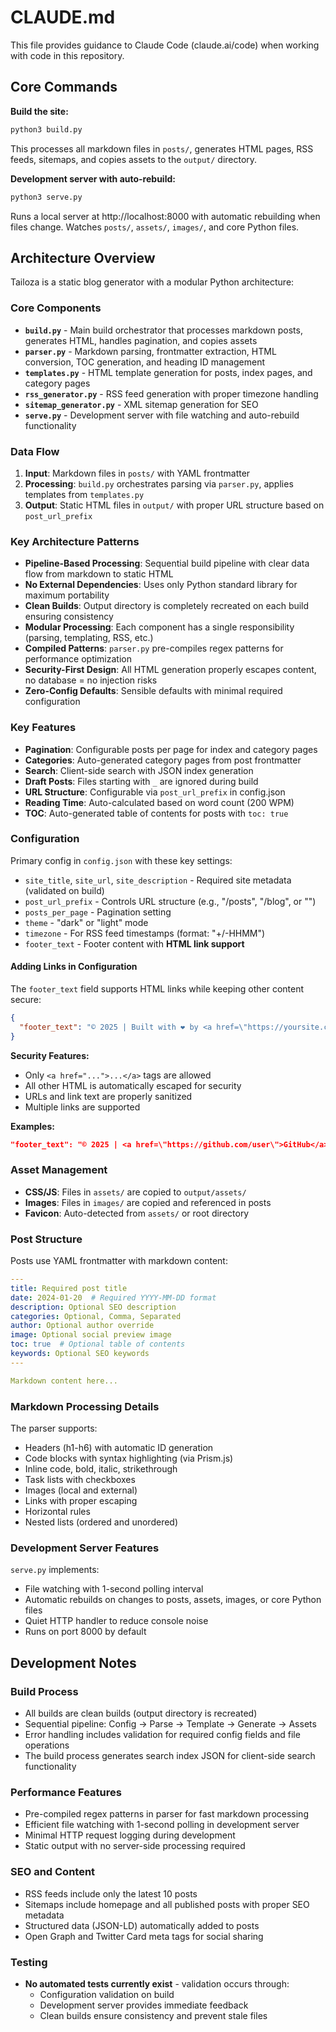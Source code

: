 # CLAUDE.md

This file provides guidance to Claude Code (claude.ai/code) when working with code in this repository.

## Core Commands

**Build the site:**
```bash
python3 build.py
```
This processes all markdown files in `posts/`, generates HTML pages, RSS feeds, sitemaps, and copies assets to the `output/` directory.

**Development server with auto-rebuild:**
```bash
python3 serve.py
```
Runs a local server at http://localhost:8000 with automatic rebuilding when files change. Watches `posts/`, `assets/`, `images/`, and core Python files.

## Architecture Overview

Tailoza is a static blog generator with a modular Python architecture:

### Core Components

- **`build.py`** - Main build orchestrator that processes markdown posts, generates HTML, handles pagination, and copies assets
- **`parser.py`** - Markdown parsing, frontmatter extraction, HTML conversion, TOC generation, and heading ID management
- **`templates.py`** - HTML template generation for posts, index pages, and category pages
- **`rss_generator.py`** - RSS feed generation with proper timezone handling
- **`sitemap_generator.py`** - XML sitemap generation for SEO
- **`serve.py`** - Development server with file watching and auto-rebuild functionality

### Data Flow

1. **Input**: Markdown files in `posts/` with YAML frontmatter
2. **Processing**: `build.py` orchestrates parsing via `parser.py`, applies templates from `templates.py`
3. **Output**: Static HTML files in `output/` with proper URL structure based on `post_url_prefix`

### Key Architecture Patterns

- **Pipeline-Based Processing**: Sequential build pipeline with clear data flow from markdown to static HTML
- **No External Dependencies**: Uses only Python standard library for maximum portability
- **Clean Builds**: Output directory is completely recreated on each build ensuring consistency
- **Modular Processing**: Each component has a single responsibility (parsing, templating, RSS, etc.)
- **Compiled Patterns**: `parser.py` pre-compiles regex patterns for performance optimization
- **Security-First Design**: All HTML generation properly escapes content, no database = no injection risks
- **Zero-Config Defaults**: Sensible defaults with minimal required configuration

### Key Features

- **Pagination**: Configurable posts per page for index and category pages
- **Categories**: Auto-generated category pages from post frontmatter
- **Search**: Client-side search with JSON index generation
- **Draft Posts**: Files starting with `_` are ignored during build
- **URL Structure**: Configurable via `post_url_prefix` in config.json
- **Reading Time**: Auto-calculated based on word count (200 WPM)
- **TOC**: Auto-generated table of contents for posts with `toc: true`

### Configuration

Primary config in `config.json` with these key settings:
- `site_title`, `site_url`, `site_description` - Required site metadata (validated on build)
- `post_url_prefix` - Controls URL structure (e.g., "/posts", "/blog", or "")
- `posts_per_page` - Pagination setting
- `theme` - "dark" or "light" mode
- `timezone` - For RSS feed timestamps (format: "+/-HHMM")
- `footer_text` - Footer content with **HTML link support**

#### Adding Links in Configuration

The `footer_text` field supports HTML links while keeping other content secure:

```json
{
  "footer_text": "© 2025 | Built with ❤️ by <a href=\"https://yoursite.com\">Your Name</a>"
}
```

**Security Features:**
- Only `<a href="...">...</a>` tags are allowed  
- All other HTML is automatically escaped for security
- URLs and link text are properly sanitized
- Multiple links are supported

**Examples:**
```json
"footer_text": "© 2025 | <a href=\"https://github.com/user\">GitHub</a> | <a href=\"mailto:hello@example.com\">Contact</a>"
```

### Asset Management

- **CSS/JS**: Files in `assets/` are copied to `output/assets/`
- **Images**: Files in `images/` are copied and referenced in posts
- **Favicon**: Auto-detected from `assets/` or root directory

### Post Structure

Posts use YAML frontmatter with markdown content:
```yaml
---
title: Required post title
date: 2024-01-20  # Required YYYY-MM-DD format
description: Optional SEO description
categories: Optional, Comma, Separated
author: Optional author override
image: Optional social preview image
toc: true  # Optional table of contents
keywords: Optional SEO keywords
---

Markdown content here...
```

### Markdown Processing Details

The parser supports:
- Headers (h1-h6) with automatic ID generation
- Code blocks with syntax highlighting (via Prism.js)
- Inline code, bold, italic, strikethrough
- Task lists with checkboxes
- Images (local and external)
- Links with proper escaping
- Horizontal rules
- Nested lists (ordered and unordered)

### Development Server Features

`serve.py` implements:
- File watching with 1-second polling interval
- Automatic rebuilds on changes to posts, assets, images, or core Python files
- Quiet HTTP handler to reduce console noise
- Runs on port 8000 by default

## Development Notes

### Build Process
- All builds are clean builds (output directory is recreated)
- Sequential pipeline: Config → Parse → Template → Generate → Assets
- Error handling includes validation for required config fields and file operations
- The build process generates search index JSON for client-side search functionality

### Performance Features
- Pre-compiled regex patterns in parser for fast markdown processing
- Efficient file watching with 1-second polling in development server
- Minimal HTTP request logging during development
- Static output with no server-side processing required

### SEO and Content
- RSS feeds include only the latest 10 posts
- Sitemaps include homepage and all published posts with proper SEO metadata
- Structured data (JSON-LD) automatically added to posts
- Open Graph and Twitter Card meta tags for social sharing

### Testing
- **No automated tests currently exist** - validation occurs through:
  - Configuration validation on build
  - Development server provides immediate feedback
  - Clean builds ensure consistency and prevent stale files